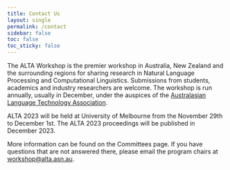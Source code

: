 ```yaml
---
title: Contact Us
layout: single
permalink: /contact
sidebar: false
toc: false
toc_sticky: false
---
```


The ALTA Workshop is the premier workshop in Australia, New Zealand and the surrounding regions for sharing research in Natural Language Processing and Computational Linguistics. Submissions from students, academics and industry researchers are welcome. The workshop is run annually, usually in December, under the auspices of the [Australasian Language Technology Association](https://www.alta.asn.au/).

ALTA 2023 will be held at University of Melbourne from the November 29th to December 1st. The ALTA 2023 proceedings will be published in December 2023.

More information can be found on the Committees page. If you have questions that are not answered there, please email the program chairs at [workshop@alta.asn.au](mailto:workshop@alta.asn.au).
